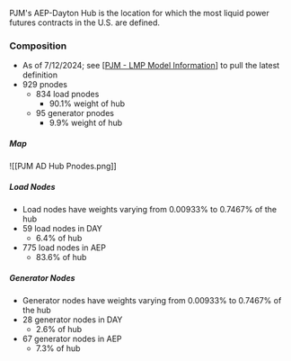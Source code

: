 PJM's AEP-Dayton Hub is the location for which the most liquid power futures contracts in the U.S. are defined.

### Composition
- As of 7/12/2024; see [[PJM - LMP Model Information](https://www.pjm.com/markets-and-operations/energy/lmp-model-info)] to pull the latest definition
- 929 pnodes
	- 834 load pnodes
		- 90.1% weight of hub
	- 95 generator pnodes
		- 9.9% weight of hub

##### Map
![[PJM AD Hub Pnodes.png]]
##### Load Nodes
- Load nodes have weights varying from 0.00933% to 0.7467% of the hub
- 59 load nodes in DAY
	- 6.4% of hub
- 775 load nodes in AEP
	- 83.6% of hub
##### Generator Nodes
- Generator nodes have weights varying from 0.00933% to 0.7467% of the hub
- 28 generator nodes in DAY
	- 2.6% of hub
- 67 generator nodes in AEP
	- 7.3% of hub
